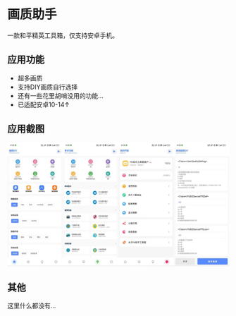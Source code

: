 # 画质助手

一款和平精英工具箱，仅支持安卓手机。

## 应用功能

* 超多画质
* 支持DIY画质自行选择
* 还有一些花里胡哨没用的功能...
* 已适配安卓10-14↑

## 应用截图
![应用截图1](./docs/screen.png)

## 其他

这里什么都没有...
